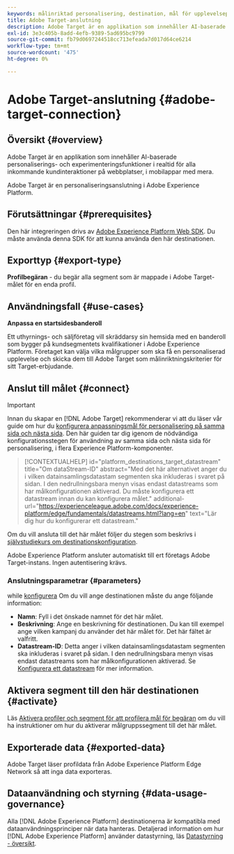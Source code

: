 ```yaml
---
keywords: målinriktad personalisering, destination, mål för upplevelseplattform;adobe target destination;
title: Adobe Target-anslutning
description: Adobe Target är en applikation som innehåller AI-baserade personaliserings- och experimenteringsfunktioner i realtid för alla inkommande kundinteraktioner på webbplatser, i mobilappar med mera.
exl-id: 3e3c405b-8add-4efb-9389-5ad695bc9799
source-git-commit: fb79d0697244518cc713efeada7d017d64ce6214
workflow-type: tm+mt
source-wordcount: '475'
ht-degree: 0%

---
```


# Adobe Target-anslutning {#adobe-target-connection}

## Översikt {#overview}

Adobe Target är en applikation som innehåller AI-baserade personaliserings- och experimenteringsfunktioner i realtid för alla inkommande kundinteraktioner på webbplatser, i mobilappar med mera.

Adobe Target är en personaliseringsanslutning i Adobe Experience Platform.

## Förutsättningar {#prerequisites}

Den här integreringen drivs av [Adobe Experience Platform Web SDK](../../../edge/home.md). Du måste använda denna SDK för att kunna använda den här destinationen.

## Exporttyp {#export-type}

**Profilbegäran** - du begär alla segment som är mappade i Adobe Target-målet för en enda profil.

## Användningsfall {#use-cases}

**Anpassa en startsidesbanderoll**

Ett uthyrnings- och säljföretag vill skräddarsy sin hemsida med en banderoll som bygger på kundsegmentets kvalifikationer i Adobe Experience Platform. Företaget kan välja vilka målgrupper som ska få en personaliserad upplevelse och skicka dem till Adobe Target som målinriktningskriterier för sitt Target-erbjudande.

## Anslut till målet {#connect}

>[!IMPORTANT]
>
>Innan du skapar en [!DNL Adobe Target] rekommenderar vi att du läser vår guide om hur du [konfigurera anpassningsmål för personalisering på samma sida och nästa sida](../../ui/configure-personalization-destinations.md). Den här guiden tar dig igenom de nödvändiga konfigurationsstegen för användning av samma sida och nästa sida för personalisering, i flera Experience Platform-komponenter.

>[!CONTEXTUALHELP]
>id="platform_destinations_target_datastream"
>title="Om dataStream-ID"
>abstract="Med det här alternativet anger du i vilken datainsamlingsdatastam segmenten ska inkluderas i svaret på sidan. I den nedrullningsbara menyn visas endast datastreams som har målkonfigurationen aktiverad. Du måste konfigurera ett datastream innan du kan konfigurera målet."
>additional-url="https://experienceleague.adobe.com/docs/experience-platform/edge/fundamentals/datastreams.html?lang=en" text="Lär dig hur du konfigurerar ett datastream."

Om du vill ansluta till det här målet följer du stegen som beskrivs i [självstudiekurs om destinationskonfiguration](../../ui/connect-destination.md).

Adobe Experience Platform ansluter automatiskt till ert företags Adobe Target-instans. Ingen autentisering krävs.

### Anslutningsparametrar {#parameters}

while [konfigurera](../../ui/connect-destination.md) Om du vill ange destinationen måste du ange följande information:

* **Namn**: Fyll i det önskade namnet för det här målet.
* **Beskrivning**: Ange en beskrivning för destinationen. Du kan till exempel ange vilken kampanj du använder det här målet för. Det här fältet är valfritt.
* **Datastream-ID**: Detta anger i vilken datainsamlingsdatastam segmenten ska inkluderas i svaret på sidan. I den nedrullningsbara menyn visas endast datastreams som har målkonfigurationen aktiverad. Se [Konfigurera ett datastream](../../../edge/fundamentals/datastreams.md) för mer information.

## Aktivera segment till den här destinationen {#activate}

Läs [Aktivera profiler och segment för att profilera mål för begäran](../../ui/activate-profile-request-destinations.md) om du vill ha instruktioner om hur du aktiverar målgruppssegment till det här målet.

## Exporterade data {#exported-data}

Adobe Target läser profildata från Adobe Experience Platform Edge Network så att inga data exporteras.

## Dataanvändning och styrning {#data-usage-governance}

Alla [!DNL Adobe Experience Platform] destinationerna är kompatibla med dataanvändningsprinciper när data hanteras. Detaljerad information om hur [!DNL Adobe Experience Platform] använder datastyrning, läs [Datastyrning - översikt](https://experienceleague.adobe.com/docs/experience-platform/data-governance/home.html).
